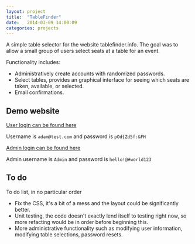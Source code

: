 ```yaml
---
layout: project
title:  "TableFinder"
date:   2014-03-09 14:00:09
categories: projects
---
```

A simple table selector for the website tablefinder.info. The goal was to allow a small group of users select seats at a table for an event.

Functionality includes:

 * Administratively create accounts with randomized passwords.
 * Select tables, provides an graphical interface for seeing which seats are taken, available, or selected.
 * Email confirmations.

## Demo website

[User login can be found here](http://demo.tablefinder.info)

Username is `adam@test.com` and password is `pOd{Zd5f:&FH`

[Admin login can be found here](http://demo.tablefinder.info/adminlogin.aspx)

Admin username is `Admin` and password is `hello!@#world123`

## To do

To do list, in no particular order
 * Fix the CSS, it's a bit of a mess and the layout could be significantly better.
 * Unit testing, the code doesn't exactly lend itself to testing right now, so more refacting would be in order before beginning this.
 * More administrative functionality such as modifying user information, modifying table selections, password resets.

[TableFinder]:    http://tablefinder.info
